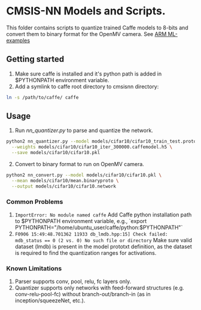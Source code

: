 # CMSIS-NN Models and Scripts.

This folder contains scripts to quantize trained Caffe models to 8-bits and convert them to binary format for the OpenMV camera. See [ARM ML-examples](https://github.com/ARM-software/ML-examples/tree/master/cmsisnn-cifar10)

## Getting started
1. Make sure caffe is installed and it's python path is added in $PYTHONPATH environment variable.
2. Add a symlink to caffe root directory to cmsisnn directory:
```bash
ln -s /path/to/caffe/ caffe
```

## Usage
1. Run *nn_quantizer.py* to parse and quantize the network.
```bash
python2 nn_quantizer.py --model models/cifar10/cifar10_train_test.prototxt \
  --weights models/cifar10/cifar10_iter_300000.caffemodel.h5 \
  --save models/cifar10/cifar10.pkl
```

2. Convert to binary format to run on OpenMV camera.
```bash
python2 nn_convert.py --model models/cifar10/cifar10.pkl \
  --mean models/cifar10/mean.binaryproto \
  --output models/cifar10/cifar10.network
```

### Common Problems 
1. `ImportError: No module named caffe`
Add Caffe python installation path to $PYTHONPATH environment variable, e.g., `export PYTHONPATH="/home/ubuntu_user/caffe/python:$PYTHONPATH"`
2. `F0906 15:49:48.701362 11933 db_lmdb.hpp:15] Check failed: mdb_status == 0 (2 vs. 0) No such file or directory`
Make sure valid dataset (lmdb) is present in the model prototxt definition, as the dataset is required to find the quantization ranges for activations.

### Known Limitations 
1. Parser supports conv, pool, relu, fc layers only.
2. Quantizer supports only networks with feed-forward structures (e.g. conv-relu-pool-fc)  without branch-out/branch-in (as in inception/squeezeNet, etc.).
